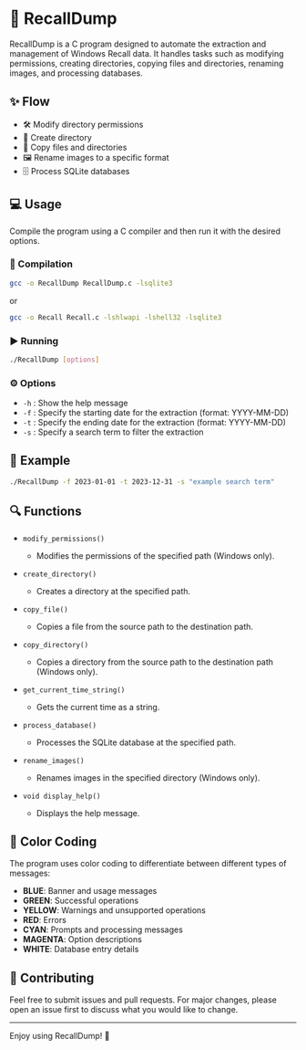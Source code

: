 # 🚀 RecallDump

RecallDump is a C program designed to automate the extraction and management of Windows Recall data. It handles tasks such as modifying permissions, creating directories, copying files and directories, renaming images, and processing databases.

## ✨ Flow

- 🛠️ Modify directory permissions
- 📁 Create directory
- 📄 Copy files and directories
- 🖼️ Rename images to a specific format
- 🗄️ Process SQLite databases

## 💻 Usage

Compile the program using a C compiler and then run it with the desired options.

### 🔧 Compilation

```sh
gcc -o RecallDump RecallDump.c -lsqlite3
```
or
```sh
gcc -o Recall Recall.c -lshlwapi -lshell32 -lsqlite3
```

### ▶️ Running

```sh
./RecallDump [options]
```

### ⚙️ Options

- `-h` : Show the help message
- `-f` : Specify the starting date for the extraction (format: YYYY-MM-DD)
- `-t` : Specify the ending date for the extraction (format: YYYY-MM-DD)
- `-s` : Specify a search term to filter the extraction

## 📝 Example

```sh
./RecallDump -f 2023-01-01 -t 2023-12-31 -s "example search term"
```

## 🔍 Functions

- `modify_permissions()`
  - Modifies the permissions of the specified path (Windows only).

- `create_directory()`
  - Creates a directory at the specified path.

- `copy_file()`
  - Copies a file from the source path to the destination path.

- `copy_directory()`
  - Copies a directory from the source path to the destination path (Windows only).

- `get_current_time_string()`
  - Gets the current time as a string.

- `process_database()`
  - Processes the SQLite database at the specified path.

- `rename_images()`
  - Renames images in the specified directory (Windows only).

- `void display_help()`
  - Displays the help message.

## 🎨 Color Coding

The program uses color coding to differentiate between different types of messages:
- **BLUE**: Banner and usage messages
- **GREEN**: Successful operations
- **YELLOW**: Warnings and unsupported operations
- **RED**: Errors
- **CYAN**: Prompts and processing messages
- **MAGENTA**: Option descriptions
- **WHITE**: Database entry details

## 🤝 Contributing

Feel free to submit issues and pull requests. For major changes, please open an issue first to discuss what you would like to change.

---

Enjoy using RecallDump! 🎉
